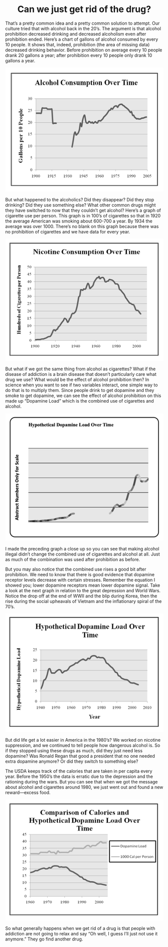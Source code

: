<center><h1>Can we just get rid of the drug?</h1></center>

That’s a pretty common idea and a pretty common solution to attempt. Our culture tried that with alcohol back in the 20’s. The argument is that alcohol prohibition decreased drinking and decreased alcoholism even after prohibition ended. Here’s a chart of gallons of alcohol consumed by every 10 people. It shows that, indeed, prohibition (the area of missing data) decreased drinking behavior. Before prohibition on average every 10 people drank 20 gallons a year; after prohibition every 10 people only drank 10 gallons a year.

![The Drug Everyone Wanted to Measure](./Can_we_get_rid_of_1.jpg)

But what happened to the alcoholics? Did they disappear? Did they stop drinking? Did they use something else? What other common drugs might they have switched to now that they couldn’t get alcohol? Here’s a graph of cigarette use per person. This graph is in 100’s of cigarettes so that in 1920 the average American was smoking about 600-700 a year. By 1934 the average was over 1000. There’s no blank on this graph because there was no prohibition of cigarettes and we have data for every year.

![The Drug Nobody Counted](./Can_we_get_rid_of_2.jpg)

But what if we got the same thing from alcohol as cigarettes? What if the disease of addiction is a brain disease that doesn’t particularly care what drug we use? What would be the effect of alcohol prohibition then? In science when you want to see if two variables interact, one simple way to do that is to multiply them. Since people drink to get dopamine and they smoke to get dopamine, we can see the effect of alcohol prohibition on this made up “Dopamine Load” which is the combined use of cigarettes and alcohol.

![What Was Really Happening](./Can_we_get_rid_of_3.jpg)

I made the preceding graph a close up so you can see that making alcohol illegal didn’t change the combined use of cigarettes and alcohol at all. Just as much of the combination was used after prohibition as before.

But you may also notice that the combined use rises a good bit after prohibition. We need to know that there is good evidence that dopamine receptor levels decrease with certain stresses. Remember the equation I showed you; lower dopamine receptors mean lower dopamine signal. Take a look at the next graph in relation to the great depression and World Wars. Notice the drop off at the end of WWII and the blip during Korea, then the rise during the social upheavals of Vietnam and the inflationary spiral of the 70’s.

![What Happened In the Seventies?](./Can_we_get_rid_of_4.jpg)

But did life get a lot easier in America in the 1980’s? We worked on nicotine suppression, and we continued to tell people how dangerous alcohol is. So if they stopped using these drugs as much, did they just need less dopamine? Was Ronald Regan that good a president that no one needed extra dopamine anymore? Or did they switch to something else?

The USDA keeps track of the calories that are taken in per capita every year. Before the 1950’s the data is erratic due to the depression and the rationing during the wars. But you can see that when we got the message about alcohol and cigarettes around 1980, we just went out and found a new reward—excess food.

![It's Always the Drug We Don't Count](./Can_we_get_rid_of_5.jpg)

So what generally happens when we get rid of a drug is that people with addiction are not going to relax and say “Oh well, I guess I’ll just not use it anymore.” They go find another drug.
